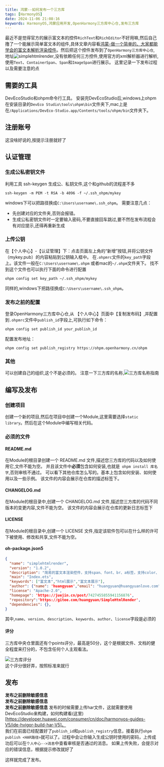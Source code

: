 ```yaml
---
title: 鸿蒙--如何发布一个三方库
tags: [HarmonyOS]
date: 2024-11-06 21:08:16
keywords: HarmonyOS,鸿蒙应用开发,OpenHarmony三方库中心仓,发布三方库
---
```

最近不是觉得官方的展示富文本的控件`RichText`和`RichEditor`不好用嘛,然后自己撸了一个能展示简单富文本的组件,具体文章内容看[鸿蒙-做一个简单的、大家都能学会的富文本解析渲染控件](https://juejin.cn/post/7427455855941156876)。然后把这个控件发布到了`OpenHarmony三方库中心仓`,地址![simplehtmlrender](https://ohpm.openharmony.cn/#/cn/detail/simplehtmlrender),没有依赖任何三方控件,使用官方的xml解析器进行解析,使用`Text`、`ContainerSpan`、`Span`和`ImageSpan`进行展示。
这里记录一下发布过程以及需要注意的点
<!--more-->

## 需要的工具
DevEcoStudio和ohpm命令行工具。
安装完DevEcoStudio后,windows上ohpm在安装目录的`DevEco Studio\tools\ohpm\bin`文件夹下,mac上是在`/Applications/DevEco-Studio.app/Contents/tools/ohpm/bin`文件夹下。

## 注册账号

这没啥好说的,按提示注册就好了

## 认证管理

### 生成公私密钥文件

利用工具 ssh-keygen 生成公、私钥文件,这个和github的流程差不多
``` shell
ssh-keygen -m PEM -t RSA -b 4096 -f ~/.ssh_ohpm/mykey 
```
windows下可以把路径换成`C:\Users\username\.ssh_ohpm`。
需要注意几点：

* 先创建对应的文件夹,否则会报错。
* 生成公私密钥文件时一定要输入密码,不要直接回车跳过,要不然在发布流程会有对应提示,还得再重新生成

### 上传公钥

在【个人中心】-【认证管理】下：点击页面左上角的“新增”按钮,并将公钥文件（mykey.pub）的内容粘贴到公钥输入框中。
在`.ohpmrc`文件的`key_path`字段上。该文件一般在`C:\Users\username\.ohpm` 或者mac的`~/.ohpm`文件夹下。
找不到这个文件也可以执行下面的命令进行配置
``` shell
ohpm config set key_path ~/.ssh_ohpm/mykey 
```
同样的,windows下把路径换成`C:\Users\username\.ssh_ohpm`。

### 发布之前的配置
登录OpenHarmony三方库中心仓,从 【个人中心】页面中【复制发布码】,并配置到`.ohpmrc`文件中`publish_id`字段上,可执行如下命令：
``` shell
ohpm config set publish_id your_publish_id
```

配置发布地址：
``` shell
ohpm config set publish_registry https://ohpm.openharmony.cn/ohpm
```

### 其他
可以创建自己的组织,这个不是必须的。
注意一下三方库的名称,![三方库名称指南](https://ohpm.openharmony.cn/#/cn/help/guidename)

## 编写及发布

### 创建项目
创建一个新的项目,然后在项目中创建一个Module,这里需要选择`static library`。然后在这个Module中编写相关代码。

### 必须的文件

####  README.md
在Module的根目录创建一个 README.md 文件,描述您三方库的代码以及如何使用它,文件不能为空。
并且该文件中**必须**包含如何安装,也就是` ohpm install 库名字`,否则审核不通过。
可以看下其他仓库怎么写的。基本上包含如何安装、如何使用以及一些示例。
该文件的内容会展示在仓库的描述标签下。

#### CHANGELOG.md
在Module的根目录中,创建一个 CHANGELOG.md 文件,描述您三方库的代码不同版本的变更内容,文件不能为空。
该文件的内容会展示在仓库的更新日志标签下

#### LICENSE 
在Module的根目录中,创建一个 LICENSE 文件,指定该软件包可以在什么样的许可下被使用、修改和共享,文件不能为空。

#### oh-package.json5

``` json
{
  "name": "simplehtmlrender",
  "version": "1.0.2",
  "description": "简易的富文本渲染控件，支持span、font、br、a标签，支持color、font-color、size、font-size、background、href属性",
  "main": "Index.ets",
  "keywords": ["富文本","html展示","富文本展示"],
  "author": {"name": 'huangyuan',"email": "huangyuan@huangyuanlove.com"},
  "license": "Apache-2.0",
  "homepage": 'https://juejin.cn/post/7427455855941156876',
  "repository":'https://gitee.com/huangyuan/SimpleHtmlRender',
  "dependencies": {},
}

```
其中,`name`、`version`、`description`、`keywords`、`author`、`license`字段是必须的

#### 评分
三方库中央仓里面还有个points评分，最高是50分，这个是根据文件、文档的健全程度来打分的，不包含任何个人主观看法。

![三方库评分](image/HarmonyOS/third_part_points.png)  
这个评分很好弄，按照标准来就行

## 发布

**发布之前删除敏感信息**  
**发布之前删除敏感信息**  
**发布之前删除敏感信息**
发布的时候需要上传har文件，这就需要使用DevEcoStudio来构建，如何构建看(这里)[https://developer.huawei.com/consumer/cn/doc/harmonyos-guides-V5/ide-hvigor-build-har-V5]。  
我们在前面已经配置好了`publish_id`和`publish_registry`信息，接着执行`ohpm publish <HAR路径>`就可以了。过程中会让你输入生成公钥时使用的密码，上传成功后可以在`个人中心-->消息`中查看审核是否通过的消息。
如果上传失败，会提示对应的错误信息，根据提示修改就好了

这样就完成了发布。